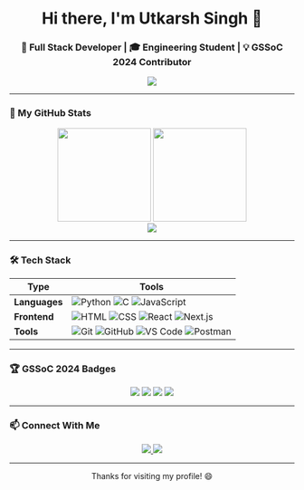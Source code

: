 <h1 align="center">Hi there, I'm Utkarsh Singh 👋</h1>
<h3 align="center">🚀 Full Stack Developer | 🎓 Engineering Student | 💡 GSSoC 2024 Contributor</h3>

<p align="center">
  <img src="https://readme-typing-svg.herokuapp.com?font=Fira+Code&duration=2000&pause=1000&color=F76F00&center=true&vCenter=true&lines=Passionate+Coder;Tech+Explorer;Problem+Solver;Team+Player;Always+Learning+💻" />
</p>

---

### 🚀 My GitHub Stats

<div align="center">
  <img src="https://github-readme-stats.vercel.app/api?username=Anoymous786&show_icons=true&theme=github_dark&count_private=true&hide_border=true" height="165" />
  <img src="https://streak-stats.demolab.com/?user=Anoymous786&theme=github-dark&hide_border=true" height="165"/>
</div>

<div align="center">
  <img src="https://github-readme-stats.vercel.app/api/top-langs/?username=Anoymous786&layout=compact&theme=github_dark&hide_border=true" />
</div>

---

### 🛠️ Tech Stack

| Type | Tools |
|------|-------|
| **Languages** | ![Python](https://img.shields.io/badge/Python-3670A0?style=flat&logo=python&logoColor=white) ![C](https://img.shields.io/badge/C-00599C?style=flat&logo=c&logoColor=white) ![JavaScript](https://img.shields.io/badge/JavaScript-yellow?style=flat&logo=javascript&logoColor=black) |
| **Frontend** | ![HTML](https://img.shields.io/badge/HTML-E34F26?style=flat&logo=html5&logoColor=white) ![CSS](https://img.shields.io/badge/CSS-1572B6?style=flat&logo=css3&logoColor=white) ![React](https://img.shields.io/badge/React-20232A?style=flat&logo=react&logoColor=61DAFB) ![Next.js](https://img.shields.io/badge/Next-black?style=flat&logo=next.js&logoColor=white) |
| **Tools** | ![Git](https://img.shields.io/badge/Git-F05032?style=flat&logo=git&logoColor=white) ![GitHub](https://img.shields.io/badge/GitHub-181717?style=flat&logo=github) ![VS Code](https://img.shields.io/badge/VS_Code-007ACC?style=flat&logo=visual-studio-code) ![Postman](https://img.shields.io/badge/Postman-FF6C37?style=flat&logo=postman&logoColor=white) |

---

### 🏆 GSSoC 2024 Badges

<p align="center">
  <img src="https://img.shields.io/badge/Postman-API--Fundamentals-orange?logo=postman" />
  <img src="https://img.shields.io/badge/Git-Explorer-orange?logo=git" />
  <img src="https://img.shields.io/badge/Code-Learner-blue?logo=github" />
  <img src="https://img.shields.io/badge/Pull-Expert-green?logo=github" />
</p>

---

### 📫 Connect With Me

<p align="center">
  <a href="https://www.linkedin.com/in/utkarsh-singh-000000000/" target="_blank">
    <img src="https://img.shields.io/badge/LinkedIn-blue?style=flat&logo=linkedin" />
  </a>
  <a href="https://github.com/Anoymous786" target="_blank">
    <img src="https://img.shields.io/badge/GitHub-black?style=flat&logo=github" />
  </a>
</p>

---

<p align="center">Thanks for visiting my profile! 😄</p>
